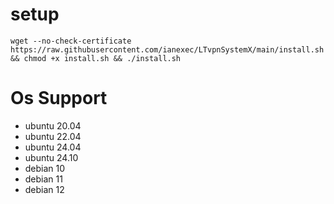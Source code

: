 # setup
<pre><code>wget --no-check-certificate https://raw.githubusercontent.com/ianexec/LTvpnSystemX/main/install.sh && chmod +x install.sh && ./install.sh</code></pre>
# Os Support
- ubuntu 20.04
- ubuntu 22.04
- ubuntu 24.04
- ubuntu 24.10
- debian 10
- debian 11
- debian 12
